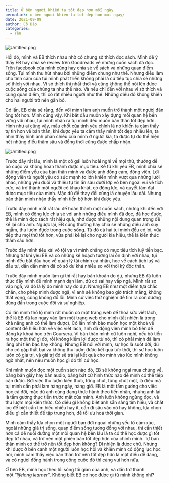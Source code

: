 ```yaml
---
title: Ở bên người khiến ta tốt đẹp hơn mỗi ngày
permalink: o-ben-nguoi-khien-ta-tot-dep-hon-moi-ngay/
date: 2021-09-09
author: Cô Đào
categories:
  - Yêu
---
```


![Untitled.png](/images/f95201f5-04d8-4bff-a788-73c3edd9308b/Untitled.png)

Hồi đó, mình và EB thích nhau nhờ có chung sở thích đọc sách. Mình để ý thấy EB hay chia sẻ review trên Goodreads về những cuốn sách đã đọc. Trên facebook của mình cũng hay chia sẻ về sách và những quan điểm sống. Tụi mình thu hút nhau bởi những điểm chung như thế. Nhưng điều làm cho tình cảm của tụi mình phát triển không phải là cứ tiếp tục chia sẻ những sở thích với nhau. Vì sở thích thì nhất thời và cũng không thể nói lên được cuộc sống của chúng ta như thế nào. Và nếu chỉ đến với nhau vì sở thích và cùng quan điểm, thì có rất nhiều người như thế. Những điều đó không khiến cho hai người trở nên gắn bó.

Có lần, EB chia sẻ rằng, đến với mình làm anh muốn trở thành một người đàn ông tốt hơn. Mình cũng vậy. Khi bắt đầu muốn xây dựng mối quan hệ bền vững với nhau, tụi mình nhận ra tụi mình đều muốn bản thân tốt đẹp hơn. Hình như ai cũng vậy, mấu chốt của tình yêu chính là nó khiến ta cảm thấy tự tin hơn về bản thân, khi được yêu ta cảm thấy mình tốt đẹp nhiều lên, ta nhìn thấy hình ảnh phản chiếu của mình ở người kia, ta được tự do thể hiện hết những điều thâm sâu và đồng thời cũng được chấp nhận.

![Untitled.png](/images/f95201f5-04d8-4bff-a788-73c3edd9308b/Untitled_1.png)

Trước đây rất lâu, mình là một cô gái luôn hoài nghi về mọi thứ, thường dễ bỏ cuộc và không hoàn thành được mục tiêu. Kể từ khi yêu EB, mình chia sẻ những điểm yếu của bản thân mình và được anh đồng cảm, động viên. Lời động viên từ người yêu có sức mạnh to lớn khiến mình vượt qua những lười nhác, những yếu đuối và thiếu tự tin ẩn sâu dưới lớp vỏ bên ngoài vui vẻ tích cực, và trở thành một người có khao khát, có động lực, và quyết tâm đạt được mục tiêu của mình. Mặc dù để thay đổi cũng là chuyện lâu dài. Nhưng bản thân mình nhận thấy mình tiến bộ hơn khi được yêu.

Trước đây mình mất rất lâu để hoàn thành một cuốn sách, nhưng khi đến với EB, mình có động lực chia sẻ với anh những điều mình đã đọc, đã học được, thế là mình đọc sách rất hiệu quả, nhớ được những nội dung quan trọng để kể lại cho anh. Ngược lại, EB cũng thường hay chia sẻ những điều anh suy ngẫm, thu lượm được trong cuộc sống. Từ đó cả hai tụi mình đều có lợi, vừa tiếp thu mọi thứ tốt hơn, vừa phải kể lại cho người kia hiểu, thế là kiến thức thấm sâu hơn.

Trước đây mình tiêu xài vô tội vạ vì mình chẳng có mục tiêu tích luỹ tiền bạc. Nhưng từ khi yêu EB và có những kế hoạch tương lai ổn định với nhau, tụi mình đều bắt đầu học về quản lý tài chính cá nhân, học về cách tích luỹ và đầu tư, dần dần mình đã có số dư khá nhiều so với thời kỳ độc thân.

Trước đây mình muốn làm gì thì rất hay băn khoăn do dự, nhưng EB đã luôn thúc đẩy mình để mình mạnh dạn làm, dù có sai hay vấp ngã. Mình rất sợ vấp ngã, và đó là lý do mình hay do dự. Nhưng EB như một điểm tựa chắc chắn, cho phép mình được ngã, vì anh sẽ không bao giờ trách mắng, không thất vọng, cũng không đổ lỗi. Mình cứ việc thử nghiệm để tìm ra con đường đúng đắn trong cuộc đời và sự nghiệp.

Có lần mình thổ lộ mình rất muốn có một trang web để thoả sức viết lách, thế là EB đã lao ngay vào làm một trang web cho mình (tất nhiên là trong khả năng anh có thể làm được). Có lần mình bảo muốn học một khoá về content để hiểu hơn về việc viết lách, anh đã động viên mình bỏ tiền để đăng ký khoá học trên Coursera. Vì bản thân mình cứ luôn nghĩ, nếu bỏ tiền ra học một thứ gì đó, rồi không kiếm lợi được từ nó, thì có phải mình đã làm lãng phí tiền bạc hay không. Nhưng EB nói với mình, sự học là suốt đời, dù cho có gặp thất bại và không thu lượm được kết quả tức thời, thì sự học luôn luôn có giá trị, và giá trị đó sẽ trả lại kết quả cho mình vào lúc mình không ngờ nhất, nên nếu muốn học gì đó thì cứ học.

Khi mình muốn đọc một cuốn sách nào đó, EB sẽ không ngại mua chúng về, bằng bản giấy hay bản audio, bằng bất cứ hình thức nào để mình có thể tiếp cận được. Bởi việc thu lượm kiến thức, từng chút, từng chút một, là điều mà tụi mình cần phải làm hàng ngày, hàng giờ. EB là một tấm gương cho việc học cả đời, mặc dù anh cũng đang thực hành theo tiền nhân, nhưng anh lại là tấm gương thực tiễn trước mắt của mình. Anh luôn không ngừng đọc, và thu lượm mọi kiến thức. Có điều gì không biết anh sẵn sàng tìm hiểu, và chắt lọc để biết cần tìm hiểu nhiều hay ít, cần đi sâu vào nó hay không, lựa chọn điều gì cần thiết để tập trung hơn, để tối ưu hoá thời gian.

Mình cảm thấy lựa chọn một người bạn đời ngoài những yếu tố cảm xúc, ngoài những giá trị sống, quan điểm sống tương đồng với nhau, thì cần thiết hơn cả để nuôi dưỡng một mối quan hệ bền lâu là ta có thể học được gì tốt đẹp từ nhau, và trở nên một phiên bản tốt đẹp hơn của chính mình. Tự bản thân mình có thể trở nên tốt đẹp hơn không? Dĩ nhiên là được chứ. Nhưng khi được ở bên cạnh một người luôn học hỏi và khiến mình có động lực học hỏi, mình cảm thấy việc bản thân trở nên tốt đẹp hơn là một điều dễ dàng, và có người đồng hành trong công cuộc đó thì càng vui hơn nữa.

Ở bên EB, mình học theo lối sống tối giản của anh, và dần trở thành một *"lifelong learner"*. Không biết EB có học được gì từ mình không nhỉ?
